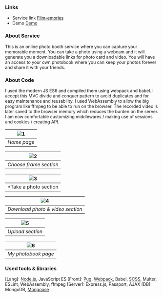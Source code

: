 ### Links
* Service link
[Film-emories](https://film-emories.herokuapp.com/)
* Demo
[Demo](https://www.youtube.com/watch?v=U8DoEwD1OlU)

### About Service
This is an online photo booth service where you can capture your memorable moment.
You can take a photo using a webcam and it will generate you a downloadable links for photo card and video. You will have an access to your own photobook where you can keep your photos forever and share it with your friends. 

### About Code
I used the modern JS ES6 and compiled them using webpack and babel. I accept this MVC divide and conquer pattern to avoid duplicates and for easy maintenance and reusability. I used WebAssembly to allow the big program like ffmpeg to be able to run on the browser. The recorded video is later saved to the browser memory which reduces the burden on the server. I am now comfortable customizing middlewares / making use of sessions and cookies / creating API.

| ![1](https://user-images.githubusercontent.com/70524037/201041377-e0d58644-62b5-48c8-bcd5-8211caf90279.jpeg) | 
|:--:| 
| *Home page* |

| ![2](https://user-images.githubusercontent.com/70524037/201041357-d9ceb3a1-b84c-4f64-8b1a-32e7879c540a.png) | 
|:--:| 
| *Choose frame section* |

| ![3](https://user-images.githubusercontent.com/70524037/201041347-f4dd1c9d-aca2-43d4-b481-73f9cbbe7c2a.png) | 
|:--:| 
| *Take a photo section |

| ![4](https://user-images.githubusercontent.com/70524037/201041324-f82cf4cc-a35f-441d-a4ad-3fd0fe11491a.jpeg) | 
|:--:| 
| *Download photo & video section* |

| ![5](https://user-images.githubusercontent.com/70524037/201041185-25daa14c-0913-4f29-a205-6c3ad5201b52.png) | 
|:--:| 
| *Upload section* |

| ![6](https://user-images.githubusercontent.com/70524037/201041152-89e9f7dc-634b-431a-a50b-1edebd439824.jpeg) | 
|:--:| 
| *My photobook page* |


### Used tools & libraries
[Lang]: [Node.js](https://github.com/Yeonny0723/film-emories/tree/master/src/client/js), JavaScript ES
[Front]: [Pug](https://github.com/Yeonny0723/film-emories/tree/master/src/views), [Webpack](https://github.com/Yeonny0723/film-emories/blob/master/webpack.config.cjs), Babel, [SCSS](https://github.com/Yeonny0723/film-emories/tree/master/src/client/scss), Multer, ESLint, WebAssembly, ffmpeg
[Server]: Express.js, Passport, AJAX
[DB]: MongoDB, [Mongoose](https://github.com/Yeonny0723/film-emories/tree/master/src/models)
